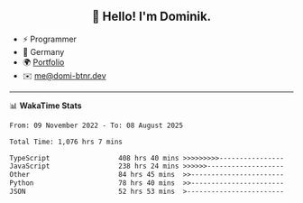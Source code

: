 <h2 align="center">👋 Hello! I'm Dominik.</h2>

- ⚡ Programmer
- 📍 Germany
- 🌍 [Portfolio](https://domi-btnr.dev)
- ✉️ [me@domi-btnr.dev](mailto://me@domi-btnr.dev)

---
📊 **WakaTime Stats**
<!--START_SECTION:waka-->

```txt
From: 09 November 2022 - To: 08 August 2025

Total Time: 1,076 hrs 7 mins

TypeScript                 408 hrs 40 mins >>>>>>>>>----------------   37.98 %
JavaScript                 238 hrs 24 mins >>>>>>-------------------   22.15 %
Other                      84 hrs 45 mins  >>-----------------------   07.88 %
Python                     78 hrs 40 mins  >>-----------------------   07.31 %
JSON                       52 hrs 53 mins  >------------------------   04.92 %
```

<!--END_SECTION:waka-->
